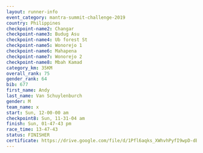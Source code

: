 ```yaml
---
layout: runner-info 
event_category: mantra-summit-challenge-2019 
country: Philippines
checkpoint-name2: Changar
checkpoint-name3: Budug Asu
checkpoint-name4: Ub forest St
checkpoint-name5: Wonorejo 1
checkpoint-name6: Mahapena
checkpoint-name7: Wonorejo 2
checkpoint-name8: Mbah Kamad
category_km: 35KM 
overall_rank: 75
gender_rank: 64
bib: 677
first_name: Andy
last_name: Van Schuylenburch
gender: M
team_name: x
start: Sun, 12-00-00 am
checkpoint8: Sun, 11-31-04 am
finish: Sun, 01-47-43 pm
race_time: 13-47-43
status: FINISHER
certificate: https://drive.google.com/file/d/1Pfl6aqks_XWhvhPyfI9wpD-dBvP3uVjg/view?usp=sharing
---
```

